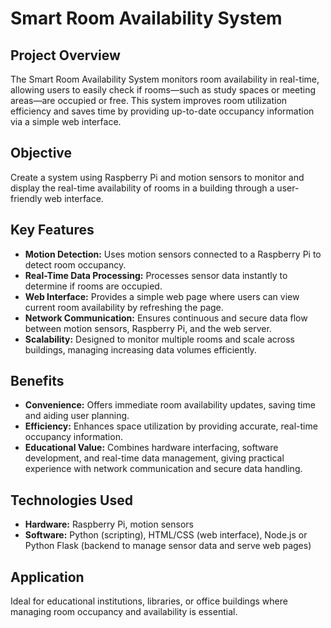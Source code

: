 # Smart Room Availability System

## Project Overview  
The Smart Room Availability System monitors room availability in real-time, allowing users to easily check if rooms—such as study spaces or meeting areas—are occupied or free. This system improves room utilization efficiency and saves time by providing up-to-date occupancy information via a simple web interface.

## Objective  
Create a system using Raspberry Pi and motion sensors to monitor and display the real-time availability of rooms in a building through a user-friendly web interface.

## Key Features  
- **Motion Detection:** Uses motion sensors connected to a Raspberry Pi to detect room occupancy.  
- **Real-Time Data Processing:** Processes sensor data instantly to determine if rooms are occupied.  
- **Web Interface:** Provides a simple web page where users can view current room availability by refreshing the page.  
- **Network Communication:** Ensures continuous and secure data flow between motion sensors, Raspberry Pi, and the web server.  
- **Scalability:** Designed to monitor multiple rooms and scale across buildings, managing increasing data volumes efficiently.

## Benefits  
- **Convenience:** Offers immediate room availability updates, saving time and aiding user planning.  
- **Efficiency:** Enhances space utilization by providing accurate, real-time occupancy information.  
- **Educational Value:** Combines hardware interfacing, software development, and real-time data management, giving practical experience with network communication and secure data handling.

## Technologies Used  
- **Hardware:** Raspberry Pi, motion sensors  
- **Software:** Python (scripting), HTML/CSS (web interface), Node.js or Python Flask (backend to manage sensor data and serve web pages)

## Application  
Ideal for educational institutions, libraries, or office buildings where managing room occupancy and availability is essential.
